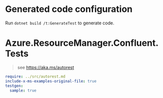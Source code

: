 # Generated code configuration

Run `dotnet build /t:GenerateTest` to generate code.

# Azure.ResourceManager.Confluent.Tests

> see https://aka.ms/autorest
``` yaml
require: ../src/autorest.md
include-x-ms-examples-original-file: true
testgen:
  sample: true
```